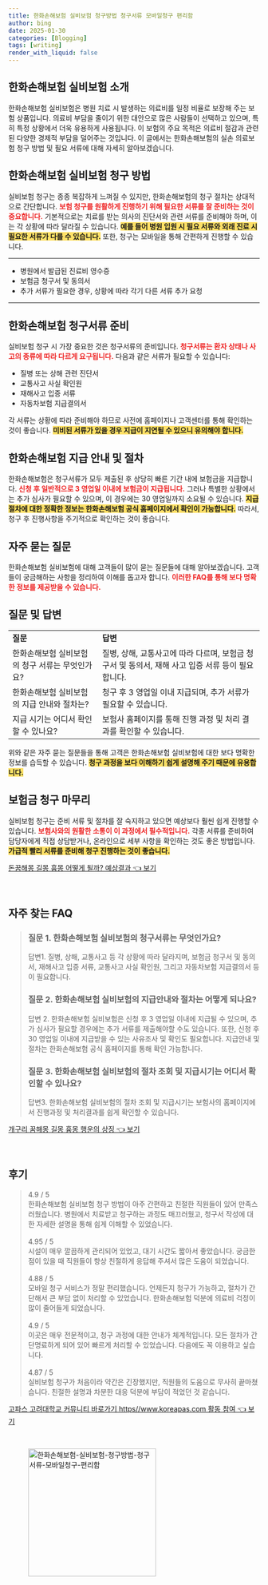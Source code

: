 ```yaml
---
title: 한화손해보험 실비보험 청구방법 청구서류 모바일청구 편리함
author: bing
date: 2025-01-30
categories: [Blogging]
tags: [writing]
render_with_liquid: false
---
```



<h2 id='한화손해보험_실비보험_소개'>한화손해보험 실비보험 소개</h2>

<p>한화손해보험 실비보험은 병원 치료 시 발생하는 의료비를 일정 비율로 보장해 주는 보험 상품입니다. 의료비 부담을 줄이기 위한 대안으로 많은 사람들이 선택하고 있으며, 특히 특정 상황에서 더욱 유용하게 사용됩니다. 이 보험의 주요 목적은 의료비 절감과 관련된 다양한 경제적 부담을 덜어주는 것입니다. 이 글에서는 한화손해보험의 실손 의료보험 청구 방법 및 필요 서류에 대해 자세히 알아보겠습니다.</p>

<h2 id='한화손해보험_실비보험_청구방법'>한화손해보험 실비보험 청구 방법</h2>

<p>실비보험 청구는 종종 복잡하게 느껴질 수 있지만, 한화손해보험의 청구 절차는 상대적으로 간단합니다. <b><span style="color: #ee2323;">보험 청구를 원활하게 진행하기 위해 필요한 서류를 잘 준비하는 것이 중요합니다.</span></b> 기본적으로는 치료를 받는 의사의 진단서와 관련 서류를 준비해야 하며, 이는 각 상황에 따라 달라질 수 있습니다. <b><span style="background-color: #ffe066;">예를 들어 병원 입원 시 필요 서류와 외래 진료 시 필요한 서류가 다를 수 있습니다.</span></b> 또한, 청구는 모바일을 통해 간편하게 진행할 수 있습니다.</p>

<hr />

<ul>
    <li>병원에서 발급된 진료비 영수증</li>
    <li>보험금 청구서 및 동의서</li>
    <li>추가 서류가 필요한 경우, 상황에 따라 각기 다른 서류 추가 요청</li>
</ul>

<hr />

<h2 id='한화손해보험_청구서류_준비'>한화손해보험 청구서류 준비</h2>

<p>실비보험 청구 시 가장 중요한 것은 청구서류의 준비입니다. <b><span style="color: #ee2323;">청구서류는 환자 상태나 사고의 종류에 따라 다르게 요구됩니다.</span></b> 다음과 같은 서류가 필요할 수 있습니다:</p>

<ul>
    <li>질병 또는 상해 관련 진단서</li>
    <li>교통사고 사실 확인원</li>
    <li>재해사고 입증 서류</li>
    <li>자동차보험 지급결의서</li>
</ul>

<p>각 서류는 상황에 따라 준비해야 하므로 사전에 홈페이지나 고객센터를 통해 확인하는 것이 좋습니다. <b><span style="background-color: #ffe066;">미비된 서류가 있을 경우 지급이 지연될 수 있으니 유의해야 합니다.</span></b></p>

<h2 id='한화손해보험_지급안내_및_절차'>한화손해보험 지급 안내 및 절차</h2>

<p>한화손해보험은 청구서류가 모두 제출된 후 상당히 빠른 기간 내에 보험금을 지급합니다. <b><span style="color: #ee2323;">신청 후 일반적으로 3 영업일 이내에 보험금이 지급됩니다.</span></b> 그러나 특별한 상황에서는 추가 심사가 필요할 수 있으며, 이 경우에는 30 영업일까지 소요될 수 있습니다. <b><span style="background-color: #ffe066;">지급 절차에 대한 정확한 정보는 한화손해보험 공식 홈페이지에서 확인이 가능합니다.</span></b> 따라서, 청구 후 진행사항을 주기적으로 확인하는 것이 좋습니다.</p>

<h2 id='자주_묻는_질문'>자주 묻는 질문</h2>

<p>한화손해보험 실비보험에 대해 고객들이 많이 묻는 질문들에 대해 알아보겠습니다. 고객들이 궁금해하는 사항을 정리하여 이해를 돕고자 합니다. <b><span style="color: #ee2323;">이러한 FAQ를 통해 보다 명확한 정보를 제공받을 수 있습니다.</span></b></p>

<h2 id='질문_및_답변'>질문 및 답변</h2>

<table>
    <tr>
        <td><b>질문</b></td>
        <td><b>답변</b></td>
    </tr>
    <tr>
        <td>한화손해보험 실비보험의 청구 서류는 무엇인가요?</td>
        <td>질병, 상해, 교통사고에 따라 다르며, 보험금 청구서 및 동의서, 재해 사고 입증 서류 등이 필요합니다.</td>
    </tr>
    <tr>
        <td>한화손해보험 실비보험의 지급 안내와 절차는?</td>
        <td>청구 후 3 영업일 이내 지급되며, 추가 서류가 필요할 수 있습니다.</td>
    </tr>
    <tr>
        <td>지급 시기는 어디서 확인할 수 있나요?</td>
        <td>보험사 홈페이지를 통해 진행 과정 및 처리 결과를 확인할 수 있습니다.</td>
    </tr>
</table>

<p>위와 같은 자주 묻는 질문들을 통해 고객은 한화손해보험 실비보험에 대한 보다 명확한 정보를 습득할 수 있습니다. <b><span style="background-color: #ffe066;">청구 과정을 보다 이해하기 쉽게 설명해 주기 때문에 유용합니다.</span></b></p>

<h2 id='보험금_청구_마무리'>보험금 청구 마무리</h2>

<p>실비보험 청구는 준비 서류 및 절차를 잘 숙지하고 있으면 예상보다 훨씬 쉽게 진행할 수 있습니다. <b><span style="color: #ee2323;">보험사와의 원활한 소통이 이 과정에서 필수적입니다.</span></b> 각종 서류를 준비하여 담당자에게 직접 상담받거나, 온라인으로 세부 사항을 확인하는 것도 좋은 방법입니다. <b><span style="background-color: #ffe066;">가급적 빨리 서류를 준비해 청구 진행하는 것이 좋습니다.</span></b></p>


<p><a class="click-button" title="돈꿈해몽 길몽 흉몽 어떻게 될까? 예상결과" href="https://aptwhite.github.io/posts/%EB%8F%88%EA%BF%88%ED%95%B4%EB%AA%BD-%EA%B8%B8%EB%AA%BD-%ED%9D%89%EB%AA%BD-%EC%96%B4%EB%96%BB%EA%B2%8C-%EB%90%A0%EA%B9%8C-%EC%98%88%EC%83%81%EA%B2%B0%EA%B3%BC/" rel="dofollow">돈꿈해몽 길몽 흉몽 어떻게 될까? 예상결과 👈 보기</a></p><br>
<h2 id='자주_찾는_FAQ'>자주 찾는 FAQ</h2>
<div itemscope="" itemtype="https://schema.org/FAQPage"> 
<blockquote> 
<div itemscope="" itemprop="mainEntity" itemtype="https://schema.org/Question"> 
<h3 itemprop="name">질문 1. 한화손해보험 실비보험의 청구서류는 무엇인가요?</h3> 
<div itemscope="" itemprop="acceptedAnswer" itemtype="https://schema.org/Answer"> 
<span itemprop="text"> 
<p>답변1. 질병, 상해, 교통사고 등 각 상황에 따라 달라지며, 보험금 청구서 및 동의서, 재해사고 입증 서류, 교통사고 사실 확인원, 그리고 자동차보험 지급결의서 등이 필요합니다.</p> 
</span> 
</div> 
</div> 
<div itemscope="" itemprop="mainEntity" itemtype="https://schema.org/Question"> 
<h3 itemprop="name">질문 2. 한화손해보험 실비보험의 지급안내와 절차는 어떻게 되나요?</h3> 
<div itemscope="" itemprop="acceptedAnswer" itemtype="https://schema.org/Answer"> 
<span itemprop="text"> 
<p>답변 2. 한화손해보험 실비보험은 신청 후 3 영업일 이내에 지급될 수 있으며, 추가 심사가 필요할 경우에는 추가 서류를 제출해야할 수도 있습니다. 또한, 신청 후 30 영업일 이내에 지급받을 수 있는 사유조사 및 확인도 필요합니다. 지급안내 및 절차는 한화손해보험 공식 홈페이지를 통해 확인 가능합니다.</p> 
</span> 
</div> 
</div> 
<div itemscope="" itemprop="mainEntity" itemtype="https://schema.org/Question"> 
<h3 itemprop="name">질문 3. 한화손해보험 실비보험의 절차 조회 및 지급시기는 어디서 확인할 수 있나요?</h3> 
<div itemscope="" itemprop="acceptedAnswer" itemtype="https://schema.org/Answer"> 
<span itemprop="text"> 
<p>답변3. 한화손해보험 실비보험의 절차 조회 및 지급시기는 보험사의 홈페이지에서 진행과정 및 처리결과를 쉽게 확인할 수 있습니다.</p> 
</span> 
</div> 
</div> 
</blockquote> 
</div>
<p><a class="click-button" title="개구리 꿈해몽 길몽 흉몽 행운의 상징" href="https://aptwhite.github.io/posts/%EA%B0%9C%EA%B5%AC%EB%A6%AC-%EA%BF%88%ED%95%B4%EB%AA%BD-%EA%B8%B8%EB%AA%BD-%ED%9D%89%EB%AA%BD-%ED%96%89%EC%9A%B4%EC%9D%98-%EC%83%81%EC%A7%95/" rel="dofollow">개구리 꿈해몽 길몽 흉몽 행운의 상징 👈 보기</a></p><br>
<h2 id='후기'>후기</h2>
<div itemscope itemtype="https://schema.org/Product">
  <blockquote>
  <div itemprop="review" itemscope itemtype="https://schema.org/Review">
      <div itemprop="reviewRating" itemscope itemtype="https://schema.org/Rating"> <span itemprop="ratingValue">4.9</span> / <span itemprop="bestRating">5</span> </div>
      <span itemprop="reviewBody">한화손해보험 실비보험 청구 방법이 아주 간편하고 친절한 직원들이 있어 만족스러웠습니다. 병원에서 치료받고 청구하는 과정도 매끄러웠고, 청구서 작성에 대한 자세한 설명을 통해 쉽게 이해할 수 있었습니다.</span>
  </div>
  <br>
  <div itemprop="review" itemscope itemtype="https://schema.org/Review">
      <div itemprop="reviewRating" itemscope itemtype="https://schema.org/Rating"> <span itemprop="ratingValue">4.95</span> / <span itemprop="bestRating">5</span> </div>
      <span itemprop="reviewBody">시설이 매우 깔끔하게 관리되어 있었고, 대기 시간도 짧아서 좋았습니다. 궁금한 점이 있을 때 직원들이 항상 친절하게 응답해 주셔서 많은 도움이 되었습니다.</span>
  </div>
  <br>
  <div itemprop="review" itemscope itemtype="https://schema.org/Review">
      <div itemprop="reviewRating" itemscope itemtype="https://schema.org/Rating"> <span itemprop="ratingValue">4.88</span> / <span itemprop="bestRating">5</span> </div>
      <span itemprop="reviewBody">모바일 청구 서비스가 정말 편리했습니다. 언제든지 청구가 가능하고, 절차가 간단해서 큰 부담 없이 처리할 수 있었습니다. 한화손해보험 덕분에 의료비 걱정이 많이 줄어들게 되었습니다.</span>
  </div>
  <br>
  <div itemprop="review" itemscope itemtype="https://schema.org/Review">
      <div itemprop="reviewRating" itemscope itemtype="https://schema.org/Rating"> <span itemprop="ratingValue">4.9</span> / <span itemprop="bestRating">5</span> </div>
      <span itemprop="reviewBody">이곳은 매우 전문적이고, 청구 과정에 대한 안내가 체계적입니다. 모든 절차가 간단명료하게 되어 있어 빠르게 처리할 수 있었습니다. 다음에도 꼭 이용하고 싶습니다.</span>
  </div>
  <br>
  <div itemprop="review" itemscope itemtype="https://schema.org/Review">
      <div itemprop="reviewRating" itemscope itemtype="https://schema.org/Rating"> <span itemprop="ratingValue">4.87</span> / <span itemprop="bestRating">5</span> </div>
      <span itemprop="reviewBody">실비보험 청구가 처음이라 약간은 긴장했지만, 직원들의 도움으로 무사히 끝마쳤습니다. 친절한 설명과 차분한 대응 덕분에 부담이 적었던 것 같습니다.</span>
  </div>
  </blockquote>
</div>
<p><a class="click-button" title="고파스 고려대학교 커뮤니티 바로가기 https//www.koreapas.com 활동 참여" href="https://aptwhite.github.io/posts/%EA%B3%A0%ED%8C%8C%EC%8A%A4-%EA%B3%A0%EB%A0%A4%EB%8C%80%ED%95%99%EA%B5%90-%EC%BB%A4%EB%AE%A4%EB%8B%88%ED%8B%B0-%EB%B0%94%EB%A1%9C%EA%B0%80%EA%B8%B0-httpswww.koreapas.com-%ED%99%9C%EB%8F%99-%EC%B0%B8%EC%97%AC/" rel="dofollow">고파스 고려대학교 커뮤니티 바로가기 https//www.koreapas.com 활동 참여 👈 보기</a></p><br>
<figure class="image"><img src="https://aptwhite.github.io/assets/img/thumbnail/한화손해보험-실비보험-청구방법-청구서류-모바일청구-편리함.webp" alt="한화손해보험-실비보험-청구방법-청구서류-모바일청구-편리함" width="256" height="256"></figure>